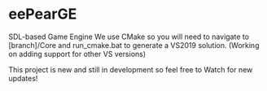 # eePearGE
SDL-based Game Engine
We use CMake so you will need to navigate to [branch]/Core and run_cmake.bat to generate a VS2019 solution. (Working on adding support for other VS versions)

This project is new and still in development so feel free to Watch for new updates!
